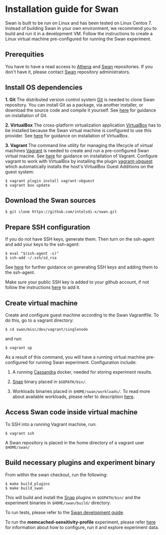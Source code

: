 # Installation guide for Swan
Swan is built to be run on Linux and has been tested on Linux Centos 7.
Instead of building Swan in your own environment, we recommend you to build and run it in a development VM. Follow the instructions to create a Linux virtual machine pre-configured for running the Swan experiment.

## Prerequities
You have to have a read access to [Athena](https://github.com/intelsdi-x/athena) and [Swan](https://github.com/intelsdi-x/swan) repositories. If you don't have it, please contact [Swan](https://github.com/intelsdi-x/swan) repository administrators.

## Install OS dependencies
**1. Git**
The distributed version control system [Git](https://git-scm.com/) is needed to clone Swan repository. You can install Git as a package, via another installer, or download the source code and compile it yourself. See [here](https://git-scm.com/book/en/v2/Getting-Started-Installing-Git) for guidance on installation of Git.

**2. VirtualBox**
The cross-platform virtualization application [VirtualBox](https://www.virtualbox.org/) has to be installed because the Swan virtual machine is configured to use this provider. See [here](https://www.virtualbox.org/wiki/Downloads) for guidance on installation of VirtualBox.

**3. Vagrant**
The command line utility for managing the lifecycle of virtual machines [Vagrant](https://www.vagrantup.com/docs/) is needed to create and run a pre-configured Swan virtual macine. See [here](https://www.vagrantup.com/docs/installation/) for guidance on installation of Vagrant.
Configure vagrant to work with VirtualBox by installing the plugin [vagrant-vbguest](https://github.com/dotless-de/vagrant-vbguest) which automatically installs the host's VirtualBox Guest Additions on the guest system:
```
$ vagrant plugin install vagrant-vbguest
$ vagrant box update
```

## Download the Swan sources
```
$ git clone https://github.com/intelsdi-x/swan.git
```

## Prepare SSH configuration
If you do not have SSH keys, generate them. 
Then turn on the ssh-agent and add your keys to the ssh-agent:
```
$ eval "$(ssh-agent -s)"
$ ssh-add ~/.ssh/id_rsa
```
See [here](https://help.github.com/articles/generating-a-new-ssh-key-and-adding-it-to-the-ssh-agent/) for further guidance on generating SSH keys and adding them to the ssh-agent.

Make sure your public SSH key is added to your github account, if not follow the instructions [here](https://help.github.com/articles/adding-a-new-ssh-key-to-your-github-account/) to add it.

## Create virtual machine
Create and configure guest machine according to the Swan Vagrantfile. To do this, go to a vagrant directory:
```
$ cd swan/misc/dev/vagrant/singlenode
```
and run:
```
$ vagrant up
```
As a result of this command, you will have a running virtual machine pre-configured for running Swan experiment.
Configuration include:

1. A running [Cassandra](http://cassandra.apache.org/) docker, needed for storing experiment results.

2. [Snap](https://github.com/intelsdi-x/snap) binary placed in `$GOPATH/bin/`.

3. Workloads binaries placed in `$HOME/swan/workloads/`. To read more about available workloads, please refer to description [here](https://github.com/intelsdi-x/swan/blob/master/experiments/memcached-sensitivity-profile/README.md#aggressor-configuration).

## Access Swan code inside virtual machine
To SSH into a running Vagrant machine, run:
```
$ vagrant ssh
```
A Swan repository is placed in the home directory of a vagrant user `$HOME/swan/`

## Build necessary plugins and experiment binary

From within the swan checkout, run the following:
```
$ make build_plugins
$ make build_swan
```

This will build and install the [Snap](https://github.com/intelsdi-x/snap) plugins in `$GOPATH/bin/` and the experiment binaries in `$HOME/swan/build/` directory.

To run tests, please refer to the [Swan development guide](development.md).

To run the **memcached-sensitivity-profile** experiment, please refer [here](experiments/memcached-sensitivity-profile/README.md) for information about how to configure, run it and explore experiment data.

